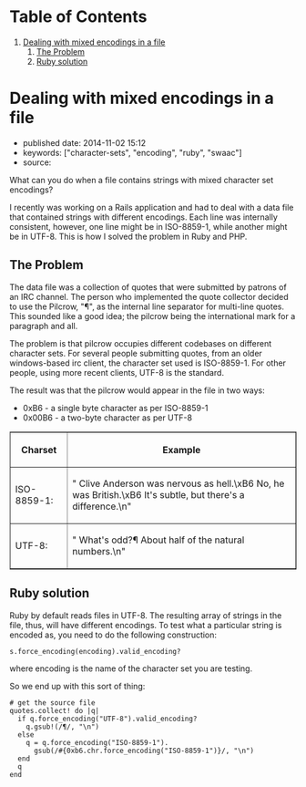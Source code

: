 
# Table of Contents

1.  [Dealing with mixed encodings in a file](#dealing-with-mixed-encodings-in-a-file)
    1.  [The Problem](#the-problem)
    2.  [Ruby solution](#ruby-solution)


<a id="dealing-with-mixed-encodings-in-a-file"></a>

# Dealing with mixed encodings in a file

-   published date: 2014-11-02 15:12
-   keywords: ["character-sets", "encoding", "ruby", "swaac"]
-   source:

What can you do when a file contains strings with mixed character set encodings?

I recently was working on a Rails application and had to deal with a data file that contained strings with different encodings. Each line was internally consistent, however, one line might be in ISO-8859-1, while another might be in UTF-8. This is how I solved the problem in Ruby and PHP.


<a id="the-problem"></a>

## The Problem

The data file was a collection of quotes that were submitted by patrons of an IRC channel. The person who implemented the quote collector decided to use the Pilcrow, "¶", as the internal line separator for multi-line quotes. This sounded like a good idea; the pilcrow being the international mark for a paragraph and all.

The problem is that pilcrow occupies different codebases on different character sets. For several people submitting quotes, from an older windows-based irc client, the character set used is ISO-8859-1. For other people, using more recent clients, UTF-8 is the standard.

The result was that the pilcrow would appear in the file in two ways:

-   0xB6 - a single byte character as per ISO-8859-1
-   0x00B6 - a two-byte character as per UTF-8

<div class="HTML">
<table width="80%" cellspacing="2px" cellpadding="5px" border="1" style="border-collapse: collapse;">

</div>

<div class="HTML">
<thead>

</div>

<div class="HTML">
<tr>

</div>

<div class="HTML">
<th width="20%">

</div>

Charset

<div class="HTML">
</th>

</div>

<div class="HTML">
<th>

</div>

Example

<div class="HTML">
</th>

</div>

<div class="HTML">
</tr>

</div>

<div class="HTML">
</thead>

</div>

<div class="HTML">
<tfoot>

</div>

<div class="HTML">
</tfoot>

</div>

<div class="HTML">
<tbody>

</div>

<div class="HTML">
<tr>

</div>

<div class="HTML">
<td>

</div>

ISO-8859-1:

<div class="HTML">
</td>

</div>

<div class="HTML">
<td>

</div>

"<orangejuice> Clive Anderson was nervous as hell.\xB6<kbeetl> No, he was British.\xB6<kbeetl> It's subtle, but there's a difference.\n"

<div class="HTML">
</td>

</div>

<div class="HTML">
</tr>

</div>

<div class="HTML">
<tr>

</div>

<div class="HTML">
<td>

</div>

UTF-8:

<div class="HTML">
</td>

</div>

<div class="HTML">
<td>

</div>

"<MildBill> What's odd?¶<FreeTrav> About half of the natural numbers.\n"

<div class="HTML">
</td>

</div>

<div class="HTML">
</tr>

</div>

<div class="HTML">
</tbody>

</div>

<div class="HTML">
</table>

</div>


<a id="ruby-solution"></a>

## Ruby solution

Ruby by default reads files in UTF-8. The resulting array of strings in the file, thus, will have different encodings. To test what a particular string is encoded as, you need to do the following construction:

    s.force_encoding(encoding).valid_encoding?

where encoding is the name of the character set you are testing.

So we end up with this sort of thing:

    # get the source file
    quotes.collect! do |q|
      if q.force_encoding("UTF-8").valid_encoding?
        q.gsub!(/¶/, "\n")
      else
        q = q.force_encoding("ISO-8859-1").
          gsub(/#{0xb6.chr.force_encoding("ISO-8859-1")}/, "\n")
      end
      q
    end

